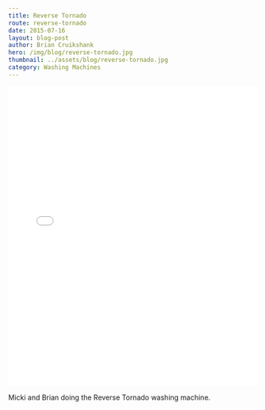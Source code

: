 ```yaml
---
title: Reverse Tornado
route: reverse-tornado
date: 2015-07-16
layout: blog-post
author: Brian Cruikshank
hero: /img/blog/reverse-tornado.jpg
thumbnail: ../assets/blog/reverse-tornado.jpg
category: Washing Machines
---
```


<style>.embed-container {position: relative; padding-bottom: 120%; height: 0; overflow: hidden;} .embed-container iframe, .embed-container object, .embed-container embed { position: absolute; top: 0; left: 0; width: 100%; height: 100%; }</style><div class='embed-container'><iframe src='//instagram.com/p/45S2p1xCGC/embed/' frameborder='0' scrolling='no' allowtransparency='true'></iframe></div>

Micki and Brian doing the Reverse Tornado washing machine.
